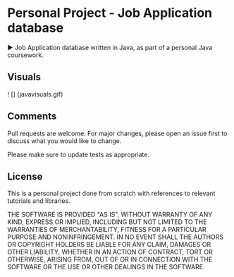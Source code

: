 # Personal Project - Job Application database

:arrow_forward: Job Application database written in Java, as part of a personal Java coursework.

## Visuals

! [] (javavisuals.gif)

## Comments
Pull requests are welcome. For major changes, please open an issue first to discuss what you would like to change.

Please make sure to update tests as appropriate.

## License
This is a personal project done from scratch with references to relevant tutorials and libraries.

THE SOFTWARE IS PROVIDED "AS IS", WITHOUT WARRANTY OF ANY KIND, EXPRESS OR
IMPLIED, INCLUDING BUT NOT LIMITED TO THE WARRANTIES OF MERCHANTABILITY,
FITNESS FOR A PARTICULAR PURPOSE AND NONINFRINGEMENT. IN NO EVENT SHALL THE
AUTHORS OR COPYRIGHT HOLDERS BE LIABLE FOR ANY CLAIM, DAMAGES OR OTHER
LIABILITY, WHETHER IN AN ACTION OF CONTRACT, TORT OR OTHERWISE, ARISING FROM,
OUT OF OR IN CONNECTION WITH THE SOFTWARE OR THE USE OR OTHER DEALINGS IN THE
SOFTWARE.